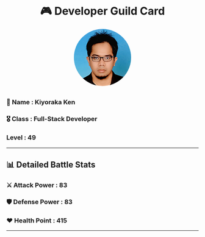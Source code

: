 <div align="center">

# 🎮 Developer Guild Card

<!-- Replace with your profile image -->
<img src="./assets/profile.png" width="150" height="150" style="border-radius: 50%"/>
</div>

##    
### 👤 Name : Kiyoraka Ken
### 🎖️ Class : Full-Stack Developer
### Level : 49
---
## 📊 Detailed Battle Stats

### ⚔️ Attack Power : 83
### 🛡️ Defense Power : 83
### ❤️ Health Point : 415
---